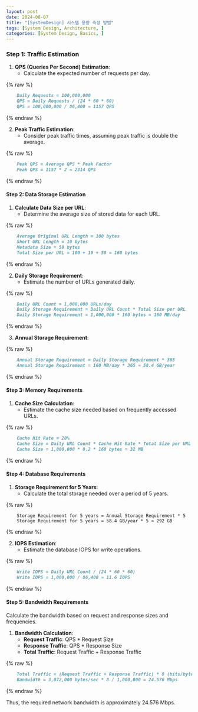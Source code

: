```yaml
---
layout: post
date: 2024-08-07
title: "[SystemDesign] 시스템 용량 측정 방법"
tags: [System Design, Architecture, ]
categories: [System Design, Basics, ]
---
```



### Step 1: Traffic Estimation

1. **QPS (Queries Per Second) Estimation**:
	- Calculate the expected number of requests per day.

	
{% raw %}
```markdown
	Daily Requests = 100,000,000
	QPS = Daily Requests / (24 * 60 * 60)
	QPS = 100,000,000 / 86,400 ≈ 1157 QPS
```
{% endraw %}


2. **Peak Traffic Estimation**:
	- Consider peak traffic times, assuming peak traffic is double the average.

	
{% raw %}
```markdown
	Peak QPS = Average QPS * Peak Factor
	Peak QPS = 1157 * 2 ≈ 2314 QPS
```
{% endraw %}



#### Step 2: Data Storage Estimation

1. **Calculate Data Size per URL**:
	- Determine the average size of stored data for each URL.

	
{% raw %}
```markdown
	Average Original URL Length = 100 bytes
	Short URL Length = 10 bytes
	Metadata Size = 50 bytes
	Total Size per URL = 100 + 10 + 50 = 160 bytes
```
{% endraw %}


2. **Daily Storage Requirement**:
	- Estimate the number of URLs generated daily.

	
{% raw %}
```markdown
	Daily URL Count = 1,000,000 URLs/day
	Daily Storage Requirement = Daily URL Count * Total Size per URL
	Daily Storage Requirement = 1,000,000 * 160 bytes = 160 MB/day
```
{% endraw %}


3. **Annual Storage Requirement**:

	
{% raw %}
```markdown
	Annual Storage Requirement = Daily Storage Requirement * 365
	Annual Storage Requirement = 160 MB/day * 365 ≈ 58.4 GB/year
```
{% endraw %}



#### Step 3: Memory Requirements

1. **Cache Size Calculation**:
	- Estimate the cache size needed based on frequently accessed URLs.

	
{% raw %}
```markdown
	Cache Hit Rate = 20%
	Cache Size = Daily URL Count * Cache Hit Rate * Total Size per URL
	Cache Size = 1,000,000 * 0.2 * 160 bytes = 32 MB
```
{% endraw %}



#### Step 4: Database Requirements

1. **Storage Requirement for 5 Years**:
	- Calculate the total storage needed over a period of 5 years.

	
{% raw %}
```shell
	Storage Requirement for 5 years = Annual Storage Requirement * 5
	Storage Requirement for 5 years = 58.4 GB/year * 5 ≈ 292 GB
```
{% endraw %}


2. **IOPS Estimation**:
	- Estimate the database IOPS for write operations.

	
{% raw %}
```markdown
	Write IOPS = Daily URL Count / (24 * 60 * 60)
	Write IOPS = 1,000,000 / 86,400 ≈ 11.6 IOPS
```
{% endraw %}



#### Step 5: Bandwidth Requirements


Calculate the bandwidth based on request and response sizes and frequencies.

1. **Bandwidth Calculation**:
	- **Request Traffic**: QPS * Request Size
	- **Response Traffic**: QPS * Response Size
	- **Total Traffic**: Request Traffic + Response Traffic

	
{% raw %}
```markdown
	Total Traffic = (Request Traffic + Response Traffic) * 8 (bits/byte) / 1,000,000 (Mbps conversion)
	Bandwidth = 3,072,000 bytes/sec * 8 / 1,000,000 = 24.576 Mbps
```
{% endraw %}



Thus, the required network bandwidth is approximately 24.576 Mbps.

